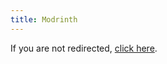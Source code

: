 ```yaml
---
title: Modrinth
---
```


<meta http-equiv="refresh" content="5; url=https://modrinth.com/organization/terminalmc">
<p>If you are not redirected, <a href="https://modrinth.com/organization/terminalmc">click here</a>.</p>
